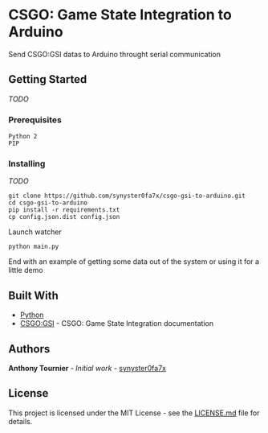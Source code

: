 # CSGO: Game State Integration to Arduino

Send CSGO:GSI datas to Arduino throught serial communication

## Getting Started

*TODO*

### Prerequisites

```
Python 2
PIP
```

### Installing

*TODO*

```
git clone https://github.com/synyster0fa7x/csgo-gsi-to-arduino.git
cd csgo-gsi-to-arduino
pip install -r requirements.txt
cp config.json.dist config.json
```

Launch watcher

```
python main.py
```

End with an example of getting some data out of the system or using it for a little demo

## Built With

* [Python](https://www.python.org/)
* [CSGO:GSI](https://developer.valvesoftware.com/wiki/Counter-Strike:_Global_Offensive_Game_State_Integration) - CSGO: Game State Integration documentation

## Authors

**Anthony Tournier** - *Initial work* - [synyster0fa7x](https://github.com/synyster0fa7x)

## License

This project is licensed under the MIT License - see the [LICENSE.md](LICENSE.md) file for details.